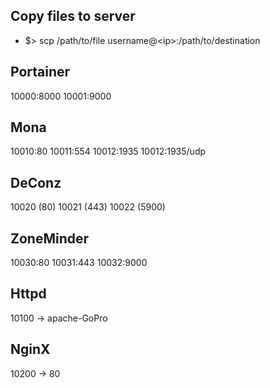 ## Copy files to server
- $> scp /path/to/file username@\<ip\>:/path/to/destination

## Portainer
10000:8000
10001:9000

## Mona
10010:80
10011:554
10012:1935
10012:1935/udp

## DeConz
10020 (80)
10021 (443)
10022 (5900)

## ZoneMinder
10030:80
10031:443
10032:9000

## Httpd
10100 -> apache-GoPro

## NginX
10200 -> 80
